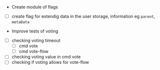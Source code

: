  - Create module of flags
  - [ ] create flag for extendig data in the user storage, information eg `parent`, `metaData`
 - Improve tests of voting
  - [ ] checking voting timeout
    - [ ] cmd vote
    - [ ] cmd vote-flow
  - [ ] checking voting value in cmd vote
  - [ ] checking if voting allows for vote-flow